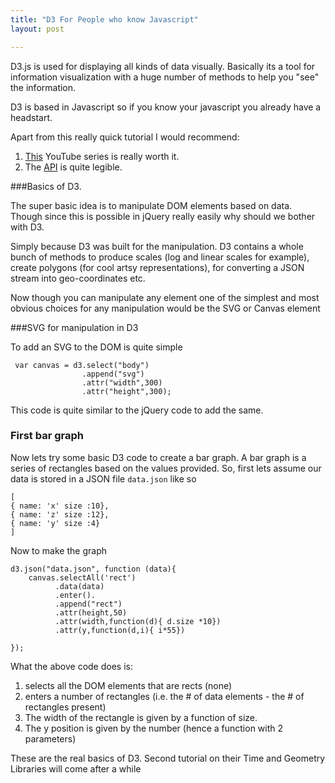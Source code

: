 ```yaml
---
title: "D3 For People who know Javascript"
layout: post

---
```



D3.js is used for displaying all kinds of data visually. Basically its a tool for information visualization with a huge number of methods to help you "see" the information.

D3 is based in Javascript so if you know your javascript you already have a headstart.

Apart from this really quick tutorial I would recommend: 

1. [This](http://www.youtube.com/playlist?list=UUNYL0ZF2j8-OSGZ4iHBLNPA) YouTube series is really worth it.
2. The [API](https://github.com/mbostock/d3/wiki/API-ReferenceReading) is quite legible. 


###Basics of D3. 

The super basic idea is to manipulate DOM elements based on data. Though since this is possible in jQuery really easily why should we bother with D3. 

Simply because D3 was built for the manipulation. D3 contains a whole bunch of methods to produce scales (log and linear scales for example), create polygons (for cool artsy representations), for converting a JSON stream into geo-coordinates etc.


Now though you can manipulate any element one of the simplest and most obvious choices for any manipulation would be the SVG or Canvas element

###SVG for manipulation in D3

To add an SVG to the DOM is quite simple

     var canvas = d3.select("body")
                    .append("svg")
                    .attr("width",300)
                    .attr("height",300);


This code is quite similar to the jQuery code to add the same.


### First bar graph

Now lets try some basic D3 code to create a bar graph.
A bar graph is a series of rectangles based on the values provided. 
So, first lets assume our data is stored in a JSON file  `data.json` like so

	[
	{ name: 'x' size :10},
	{ name: 'z' size :12},
	{ name: 'y' size :4}
	]


Now to make the graph

	d3.json("data.json", function (data){
		canvas.selectAll('rect')
	          .data(data)
	          .enter().
	          .append("rect")
	          .attr(height,50)
	          .attr(width,function(d){ d.size *10})
	          .attr(y,function(d,i){ i*55})

	});

What the above code does is:

1. selects all the DOM elements that are rects (none)
2. enters a number of rectangles (i.e. the # of data elements - the # of rectangles present)
3. The width of the rectangle is given by a function of size.
4. The y position is given by the number (hence a function with 2 parameters)

These are the real basics of D3. Second tutorial on their Time and Geometry Libraries will come after a while
